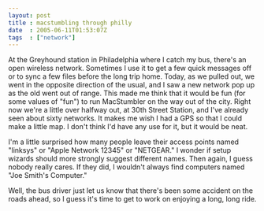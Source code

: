 ```yaml
---
layout: post
title : macstumbling through philly
date  : 2005-06-11T01:53:07Z
tags  : ["network"]
---
```

At the Greyhound station in Philadelphia where I catch my bus, there's an open wireless network.  Sometimes I use it to get a few quick messages off or to sync a few files before the long trip home.  Today, as we pulled out, we went in the opposite direction of the usual, and I saw a new network pop up as the old went out of range.  This made me think that it would be fun (for some values of "fun") to run MacStumbler on the way out of the city.  Right now we're a little over halfway out, at 30th Street Station, and I've already seen about sixty networks.  It makes me wish I had a GPS so that I could make a little map.  I don't think I'd have any use for it, but it would be neat.

I'm a little surprised how many people leave their access points named "linksys" or "Apple Network 12345" or "NETGEAR."  I wonder if setup wizards should more strongly suggest different names.  Then again, I guess nobody really cares.  If they did, I wouldn't always find computers named "Joe Smith's Computer."

Well, the bus driver just let us know that there's been some accident on the roads ahead, so I guess it's time to get to work on enjoying a long, long ride. 
